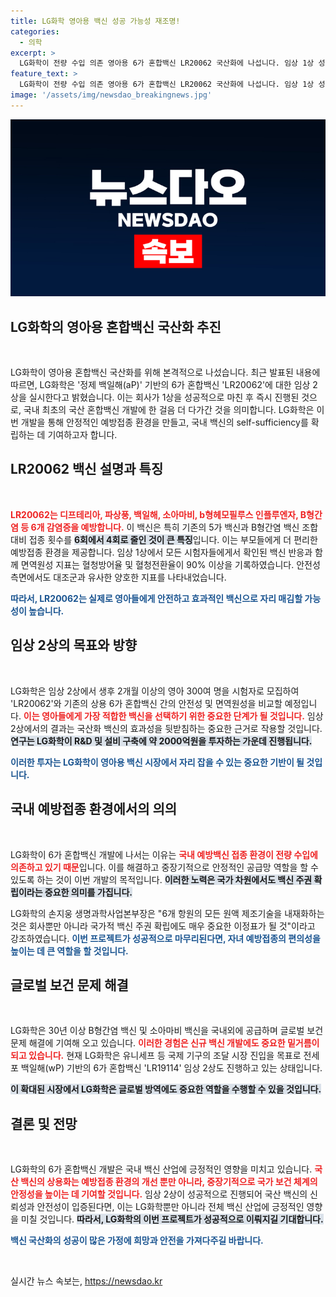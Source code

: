 ```yaml
---
title: LG화학 영아용 백신 성공 가능성 재조명!
categories:
  - 의학
excerpt: >
  LG화학이 전량 수입 의존 영아용 6가 혼합백신 LR20062 국산화에 나섭니다. 임상 1상 성공 후 2상 착수, 안정적 공급망 구축을 위한 2000억원 투자로 국산 백신 주권 획득에 박차를 가하고 있습니다. 클릭하고 자세한 소식 확인하세요!
feature_text: >
  LG화학이 전량 수입 의존 영아용 6가 혼합백신 LR20062 국산화에 나섭니다. 임상 1상 성공 후 2상 착수, 안정적 공급망 구축을 위한 2000억원 투자로 국산 백신 주권 획득에 박차를 가하고 있습니다. 클릭하고 자세한 소식 확인하세요!
image: '/assets/img/newsdao_breakingnews.jpg'
---
```


<p><img src="/assets/img/newsdao_breakingnews.jpg" alt="koreaapp 속보" /></p>

<h2 data-ke-size="size26">LG화학의 영아용 혼합백신 국산화 추진</h2>

<p data-ke-size="size16">&nbsp;</p>

<p>LG화학이 영아용 혼합백신 국산화를 위해 본격적으로 나섰습니다. 최근 발표된 내용에 따르면, LG화학은 '정제 백일해(aP)' 기반의 6가 혼합백신 'LR20062'에 대한 임상 2상을 실시한다고 밝혔습니다. 이는 회사가 1상을 성공적으로 마친 후 즉시 진행된 것으로, 국내 최초의 국산 혼합백신 개발에 한 걸음 더 다가간 것을 의미합니다. LG화학은 이번 개발을 통해 안정적인 예방접종 환경을 만들고, 국내 백신의 self-sufficiency를 확립하는 데 기여하고자 합니다.</p>

<h2 data-ke-size="size26">LR20062 백신 설명과 특징</h2>

<p data-ke-size="size16">&nbsp;</p>

<p><b><span style="color: #ee2323;">LR20062는 디프테리아, 파상풍, 백일해, 소아마비, b형헤모필루스 인플루엔자, B형간염 등 6개 감염증을 예방합니다.</span></b> 이 백신은 특히 기존의 5가 백신과 B형간염 백신 조합 대비 접종 횟수를 <b><span style="background-color: #21538527;">6회에서 4회로 줄인 것이 큰 특징</span></b>입니다. 이는 부모들에게 더 편리한 예방접종 환경을 제공합니다. 임상 1상에서 모든 시험자들에게서 확인된 백신 반응과 함께 면역원성 지표는 혈청방어율 및 혈청전환율이 90% 이상을 기록하였습니다. 안전성 측면에서도 대조군과 유사한 양호한 지표를 나타내었습니다. </p>

<p><b><span style="color: #1a5490;">따라서, LR20062는 실제로 영아들에게 안전하고 효과적인 백신으로 자리 매김할 가능성이 높습니다.</span></b></p>

<h2 data-ke-size="size26">임상 2상의 목표와 방향</h2>

<p data-ke-size="size16">&nbsp;</p>

<p>LG화학은 임상 2상에서 생후 2개월 이상의 영아 300여 명을 시험자로 모집하여 'LR20062'와 기존의 상용 6가 혼합백신 간의 안전성 및 면역원성을 비교할 예정입니다. <b><span style="color: #ee2323;">이는 영아들에게 가장 적합한 백신을 선택하기 위한 중요한 단계가 될 것입니다.</span></b> 임상 2상에서의 결과는 국산화 백신의 효과성을 뒷받침하는 중요한 근거로 작용할 것입니다. <b><span style="background-color: #21538527;">연구는 LG화학이 R&amp;D 및 설비 구축에 약 2000억원을 투자하는 가운데 진행됩니다.</span></b> </p>

<p><b><span style="color: #1a5490;">이러한 투자는 LG화학이 영아용 백신 시장에서 자리 잡을 수 있는 중요한 기반이 될 것입니다.</span></b></p>

<h2 data-ke-size="size26">국내 예방접종 환경에서의 의의</h2>

<p data-ke-size="size16">&nbsp;</p>

<p>LG화학이 6가 혼합백신 개발에 나서는 이유는 <b><span style="color: #ee2323;">국내 예방백신 접종 환경이 전량 수입에 의존하고 있기 때문</span></b>입니다. 이를 해결하고 중장기적으로 안정적인 공급망 역할을 할 수 있도록 하는 것이 이번 개발의 목적입니다. <b><span style="background-color: #21538527;">이러한 노력은 국가 차원에서도 백신 주권 확립이라는 중요한 의미를 가집니다.</span></b> </p>

<p>LG화학의 손지웅 생명과학사업본부장은 "6개 항원의 모든 원액 제조기술을 내재화하는 것은 회사뿐만 아니라 국가적 백신 주권 확립에도 매우 중요한 이정표가 될 것"이라고 강조하였습니다. <b><span style="color: #1a5490;">이번 프로젝트가 성공적으로 마무리된다면, 자녀 예방접종의 편의성을 높이는 데 큰 역할을 할 것입니다.</span></b></p>

<h2 data-ke-size="size26">글로벌 보건 문제 해결</h2>

<p data-ke-size="size16">&nbsp;</p>

<p>LG화학은 30년 이상 B형간염 백신 및 소아마비 백신을 국내외에 공급하며 글로벌 보건 문제 해결에 기여해 오고 있습니다. <b><span style="color: #ee2323;">이러한 경험은 신규 백신 개발에도 중요한 밑거름이 되고 있습니다.</span></b> 현재 LG화학은 유니세프 등 국제 기구의 조달 시장 진입을 목표로 전세포 백일해(wP) 기반의 6가 혼합백신 'LR19114' 임상 2상도 진행하고 있는 상태입니다. </p>

<p><b><span style="background-color: #21538527;">이 확대된 시장에서 LG화학은 글로벌 방역에도 중요한 역할을 수행할 수 있을 것입니다.</span></b></p>

<h2 data-ke-size="size26">결론 및 전망</h2>

<p data-ke-size="size16">&nbsp;</p>

<p>LG화학의 6가 혼합백신 개발은 국내 백신 산업에 긍정적인 영향을 미치고 있습니다. <b><span style="color: #ee2323;">국산 백신의 상용화는 예방접종 환경의 개선 뿐만 아니라, 중장기적으로 국가 보건 체계의 안정성을 높이는 데 기여할 것입니다.</span></b> 임상 2상이 성공적으로 진행되어 국산 백신의 신뢰성과 안전성이 입증된다면, 이는 LG화학뿐만 아니라 전체 백신 산업에 긍정적인 영향을 미칠 것입니다. <b><span style="background-color: #21538527;">따라서, LG화학의 이번 프로젝트가 성공적으로 이뤄지길 기대합니다.</span></b> </p>

<p><b><span style="color: #1a5490;">백신 국산화의 성공이 많은 가정에 희망과 안전을 가져다주길 바랍니다.</span></b></p>

<p data-ke-size="size16">&nbsp;</p>
실시간 뉴스 속보는, <a href="https://newsdao.kr" rel="dofollow">https://newsdao.kr</a>


